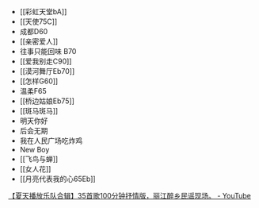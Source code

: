
- [[彩虹天堂bA]]
- [[天使75C]]
- 成都D60
- [[亲密爱人]]
- 往事只能回味 B70
- [[爱我别走C90]]
- [[漠河舞厅Eb70]]
- [[怎样G60]]
- 温柔F65
- [[桥边姑娘Eb75]]
- [[斑马斑马]]
- 明天你好
- 后会无期
- 我在人民广场吃炸鸡
- New Boy
- [[飞鸟与蝉]]
- [[女人花]]
- [[月亮代表我的心65Eb]]

[【夏天播放乐队合辑】35首歌100分钟抒情版，丽江醉乡民谣现场。 - YouTube](https://www.youtube.com/watch?v=T4rFs0XKs1c)